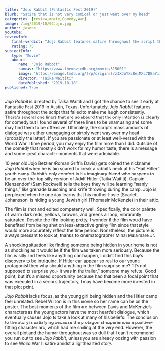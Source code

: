 ```yaml
---
title: "Jojo Rabbit (Fantastic Fest 2019)"
blurb: "Satire that is not very comical or just went over my head"
categories: [review,movie,Comedy,War]
image: /img/2019/10/02Jojo.jpg
author: jasone
youtube: 
reviewInfo:
   final-verdict: "Jojo Rabbit features satire throughout the script that failed to make me laugh consistently."
   rating: 75
subjectInfo:
   type: "Movie"
   about:
      name: "Jojo Rabbit"
      sameAs: "https://www.themoviedb.org/movie/515001"
      image: "https://image.tmdb.org/t/p/original/zIXJoYXc8ezMXc7DEaYii4XwIlS.jpg"
      director: "Taika Waititi"
      datePublished: "2019-10-18"
published: True
---
```

*Jojo Rabbit* is directed by Taika Waititi and I got the chance to see it early at Fantastic Fest 2019 in Austin, Texas. Unfortunately, *Jojo Rabbit* features satire throughout the script that failed to make me laugh consistently. There’s several one liners that are so absurd that the only intention is clearly for comedy but I found several of these lines to be unamusing and some may find them to be offensive. Ultimately, the script’s mass amounts of dialogue was either unengaging or simply went way over my head (probably the latter). If you are passionate or at least well-versed with the World War II time period, you may enjoy the film more than I did. Outside of the comedy that mostly didn’t work for my humor taste, there is a message and some great character moments that were admirable.

10 year old Jojo Betzler (Roman Griffin Davis) gets coined the nickname *Jojo Rabbit* when he is too scared to break a rabbit’s neck at his “Hail Hitler” youth camp. Rabbit’s only comfort is his imaginary friend who happens to be an over-the-top silly version of Adolf Hitler (Taika Waititi). Captain Klenzendorf (Sam Rockwell) tells the boys they will be learning “manly things,” like grenade launching and knife throwing during the camp. Jojo is perplexed when he one day learns that his mother Rosie (Scarlett Johansson) is hiding a young Jewish girl (Thomasin McKenzie) in their attic.

The film is shot and edited competently well. Specifically, the color palette of warm dark reds, yellows, browns, and greens all pop, vibrarantly saturated. Despite the film looking pretty, I wonder if the film would have benefited from being shot on less-attractive grainy film since that style would more accurately reflect the time period. Nonetheless, the picture is always pleasant to look at, thanks to cinematographer Mihai Mălaimare Jr.

A shocking situation like finding someone being hidden in your home is not as shocking as it would be if the film was taken more seriously. Because the film is silly and feels like anything can happen, I didn’t find this boy’s discovery to be intriguing. If Hitler can appear so real to our young protagonist then why should anything in the film surprise me? “It’s not supposed to surprise you- it was in the trailer,” someone may refute. Good point, but it’s a missed opportunity because had that been a focal point that was executed in a serious trajectory, I may have become more invested in that plot point.

*Jojo Rabbit* lacks focus, as the young girl being hidden and the Hitler camp feel unrelated. Rebel Wilson is in this movie so her name can be on the poster. The best moments of the film are between Davis and McKenzie’s characters as the young actors have the most heartfelt dialogue, which eventually causes Jojo to take a look at many of his beliefs. The conclusion to the story is satisfying because the protagonist experiences a positive-fitting character arc, which had me smiling at the very end. However, the overall plot and the humor throughout was so dull that I can’t recommend you run out to see *Jojo Rabbit*, unless you are already oozing with passion to see World War II satire amidst a lighthearted story.
